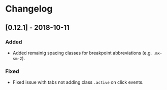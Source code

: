 # Changelog

## [0.12.1] - 2018-10-11

### Added

- Added remainig spacing classes for breakpoint abbreviations (e.g. `.mx-sm-2`).

### Fixed

- Fixed issue with tabs not adding class `.active` on click events.
